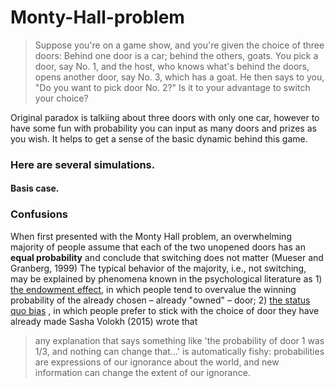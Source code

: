 # Monty-Hall-problem

> Suppose you're on a game show, and you're given the choice of three doors: Behind one door is a car; behind the others, goats. You pick a door, say No. 1, and the host, who knows what's behind the doors, opens another door, say No. 3, which has a goat. He then says to you, "Do you want to pick door No. 2?" Is it to your advantage to switch your choice?


Original paradox is talkiing about three doors with only one car, however to have some fun with probability you can input as many doors and prizes as you wish. It helps to get a sense of the basic dynamic behind this game. 

### Here are several simulations.
#### Basis case.


### Confusions
When first presented with the Monty Hall problem, an overwhelming majority of people assume that each of the two unopened doors has an **equal probability** and conclude that switching does not matter (Mueser and Granberg, 1999)
The typical behavior of the majority, i.e., not switching, may be explained by phenomena known in the psychological literature as 1) [the endowment effect](https://en.wikipedia.org/wiki/Endowment_effect), in which people tend to overvalue the winning probability of the already chosen – already "owned" – door; 2) [the status quo bias](https://en.wikipedia.org/wiki/Status_quo_bias) , in which people prefer to stick with the choice of door they have already made
Sasha Volokh (2015) wrote that 
> any explanation that says something like 'the probability of door 1 was 1/3, and nothing can change that…' is automatically fishy: probabilities are expressions of our ignorance about the world, and new information can change the extent of our ignorance.
